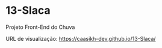# 13-Slaca
Projeto Front-End do Chuva

URL de visualização: https://caasikh-dev.github.io/13-Slaca/
